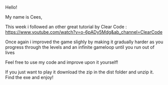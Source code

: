 Hello!

My name is Cees,

This week i followed an other great tutorial by Clear Code : https://www.youtube.com/watch?v=o-6pADy5Mdg&ab_channel=ClearCode

Once again i improved the game slighly by making it gradually harder as you progress through the levels and an infinite gameloop until you run out of lives

Feel free to use my code and improve upon it yourself!

If you just want to play it download the zip in the dist folder and unzip it. Find the exe and enjoy!
